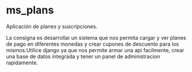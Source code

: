 # ms_plans

Aplicación de planes y suscripciones.

La consigna es desarrollar un sistema que nos permita cargar y ver planes de pago en diferentes monedas y crear cupones de descuento para los mismos.Utilice django ya que nos permite armar una api facilmente, crear una base de datos integrada y tener un panel de administracion rapidamente.